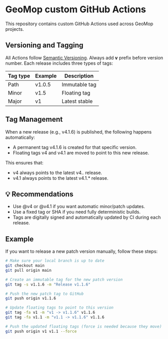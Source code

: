 # GeoMop custom GitHub Actions

This repository contains custom GitHub Actions used across GeoMop projects.

## Versioning and Tagging

All Actions follow [Semantic Versioning](https://semver.org/).
Always add **v** prefix before version number.
Each release includes three types of tags:

| Tag type | Example | Description   |
|----------|---------|---------------|
| Path     | v1.0.5  | Immutable tag |
| Minor    | v1.5    | Floating tag  |
| Major    | v1      | Latest stable |

## Tag Management

When a new release (e.g., v4.1.6) is published, the following happens automatically:
- A permanent tag v4.1.6 is created for that specific version.
- Floating tags v4 and v4.1 are moved to point to this new release.

This ensures that:
- v4 always points to the latest v4.*.* release.
- v4.1 always points to the latest v4.1.* release.

## 💡 Recommendations

- Use @v4 or @v4.1 if you want automatic minor/patch updates.
- Use a fixed tag or SHA if you need fully deterministic builds.
- Tags are digitally signed and automatically updated by CI during each release.

## Example
If you want to release a new patch version manually, follow these steps:

```bash
# Make sure your local branch is up to date
git checkout main
git pull origin main

# Create an immutable tag for the new patch version
git tag -s v1.1.6 -m "Release v1.1.6"

# Push the new patch tag to GitHub
git push origin v1.1.6

# Update floating tags to point to this version
git tag -fa v1 -m "v1 -> v1.1.6" v1.1.6
git tag -fa v1.1 -m "v1.1 -> v1.1.6" v1.1.6

# Push the updated floating tags (force is needed because they move)
git push origin v1 v1.1 --force
```
